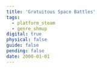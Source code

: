 ```yaml
---
title: 'Gratuitous Space Battles'
tags:
  - platform_steam
  - genre_shmup
digital: true
physical: false
guide: false
pending: false
date: 2000-01-01
---
```

